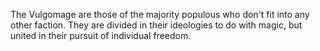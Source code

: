 The Vulgomage are those of the majority populous who don't fit into any other faction. They are divided in their ideologies to do with magic, but united in their pursuit of individual freedom. 